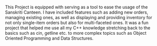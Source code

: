 This Project is equipped with serving as a tool to ease the usage of the Sanskriti Canteen. I have included features such as adding new orders, managing existing ones, as well as displaying and providing inventory for not only single-item orders but also for multi-faceted ones. It was a fun project that helped me use all my C++ knowledge stretching back to the basics such as cin, getline etc. to more complex topics such as Object Oriented Programming and Data Structures.
